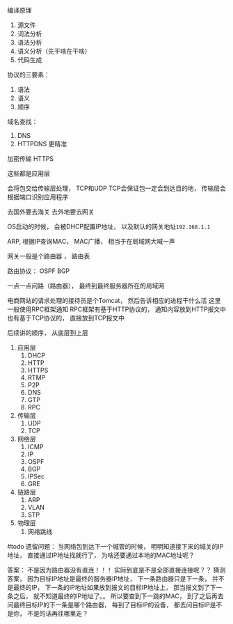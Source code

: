 
编译原理

1. 源文件
2. 词法分析
3. 语法分析
4. 语义分析（先干啥在干啥）
5. 代码生成


协议的三要素：
1. 语法
2. 语义
3. 顺序


域名查找：
1. DNS
2. HTTPDNS 更精准

加密传输 HTTPS

这些都是应用层

会将包交给传输层处理， TCP和UDP   TCP会保证包一定会到达目的地，  传输层会根据端口识别应用程序


去国外要去海关
去外地要去网关

OS启动的时候， 会被DHCP配置IP地址， 以及默认的网关地址`192.168.1.1`


ARP,  根据IP查询MAC，  MAC广播， 相当于在局域网大喊一声

网关一般是个路由器 ，  路由表

路由协议： OSPF BGP

一点一点问路（路由器）， 最终到最终服务器所在的局域网


电商网站的请求处理的接待员是个Tomcat，  然后告诉相应的进程干什么活
	这里一般使用RPC框架通知
		RPC框架有基于HTTP协议的， 通知内容放到HTTP报文中
		也有基于TCP协议的， 直接放到TCP报文中



后续讲的顺序， 从底层到上层

1. 应用层
	1. DHCP
	2. HTTP
	3. HTTPS
	4. RTMP
	5. P2P
	6. DNS
	7. GTP
	8. RPC
2. 传输层
	1. UDP
	2. TCP
3. 网络层
	1. ICMP
	2. IP
	3. OSPF
	4. BGP
	5. IPSec
	6. GRE
4. 链路层
	1. ARP
	2. VLAN
	3. STP
5. 物理层
	1. 网络跳线



#todo
遗留问题： 当网络包到达下一个城管的时候， 明明知道接下来的城关的IP地址， 直接通过IP地址找就行了，  为啥还要通过本地的MAC地址呢？

答案： 不是因为路由器没有直连！！！ 实际到底是不是全部直接连接呢？？
猜测答案，  因为目标IP地址是最终的服务器IP地址，  下一条路由器只是下一条， 并不是最终的IP， 下一条的IP地址如果放到报文的目标IP地址上， 那当报文到了下一条之后， 就不知道最终的IP地址了。。 所以要查到下一跳的MAC， 到了之后再去问最终目标IP的下一条是哪个路由器，  每到了目标IP的设备， 都去问目标IP是不是你， 不是的话再往哪里走？








